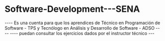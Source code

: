 # Software-Development---SENA

---- Es una cuenta para que los aprendices de Técnico en Programación de Software - TPS y Tecnólogo en Análisis y Desarrollo de Software - ADSO ----
---- puedan consultar los ejercicios dados por el instructor técnico ---
